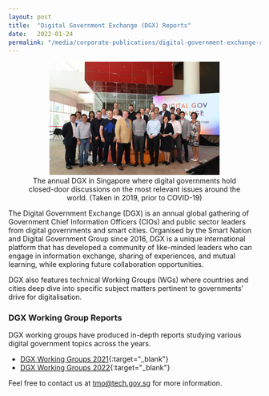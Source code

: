 ```yaml
---
layout: post
title:  "Digital Government Exchange (DGX) Reports"
date:   2022-01-24
permalink: "/media/corporate-publications/digital-government-exchange-reports"
---
```


<figure style="text-align: center">
  <img
    src="/images/media/corporate-publications/2016/01/dgx_2019_group_picture.png" width="80%" height="80%"
    alt="The annual DGX in Singapore where digital governments hold closed-door discussions on the most relevant issues around the world."
  />
  <figcaption>The annual DGX in Singapore where digital governments hold closed-door discussions on the most relevant issues around the world. (Taken in 2019, prior to COVID-19)</figcaption>
</figure>

The Digital Government Exchange (DGX) is an annual global gathering of Government Chief Information Officers (CIOs) and public sector leaders from digital governments and smart cities. Organised by the Smart Nation and Digital Government Group since 2016, DGX is a unique international platform that has developed a community of like-minded leaders who can engage in information exchange, sharing of experiences, and mutual learning, while exploring future collaboration opportunities. 

DGX also features technical Working Groups (WGs) where countries and cities deep dive into specific subject matters pertinent to governments’ drive for digitalisation.

### DGX Working Group Reports

DGX working groups have produced in-depth reports studying various digital government topics across the years.

* [DGX Working Groups 2021](https://www.developer.tech.gov.sg/our-digital-journey/digital-government-exchange/working-groups-2021?utm_source=corporatesite&utm_medium=referral&utm_campaign=dgxwg2021){:target="_blank"}
* [DGX Working Groups 2022](https://www.developer.tech.gov.sg/our-digital-journey/digital-government-exchange/working-groups-2022?utm_source=corporatesite&utm_medium=referral&utm_campaign=dgxwg2022){:target="_blank"}

Feel free to contact us at <tmo@tech.gov.sg> for more information.
